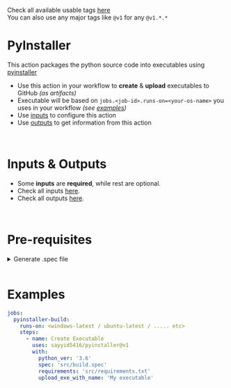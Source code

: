 Check all available usable tags [here](../../tags)
<br>
You can also use any major tags like `@v1` for any `@v1.*.*`

# PyInstaller
This action packages the python source code into executables using [pyinstaller](https://pyinstaller.org)
  - Use this action in your workflow to **create** & **upload** executables to GitHub _(as artifacts)_
  - Executable will be based on `jobs.<job-id>.runs-on=<your-os-name>` you uses in your workflow _(see [examples](#examples))_
  - Use [inputs](#inputs--outputs) to configure this action
  - Use [outputs](#inputs--outputs) to get information from this action


<br>


# Inputs & Outputs

  - Some **inputs** are **required**, while rest are optional. 
  - Check all inputs [here](/action.yml#L9-L25).
  - Check all outputs [here](/action.yml#L27-L33).


<br>


# Pre-requisites

  <details>
  <summary>Generate .spec file</summary>

  - Clone your repository to your PC
  - Install pyinstaller: `pip install pyinstaller`
  - Run pyinstaller to generate `.spec` file: `pyinstaller <appname>.py`
  - Modify `.spec` file according to your needs
  - Push that `.spec` file to your repo
  </details>


<br>


# Examples

```yaml
jobs:
  pyinstaller-build:
    runs-on: <windows-latest / ubuntu-latest / ..... etc>
    steps:
      - name: Create Executable
        uses: sayyid5416/pyinstaller@v1
        with:
          python_ver: '3.6'
          spec: 'src/build.spec'
          requirements: 'src/requirements.txt'
          upload_exe_with_name: 'My executable'
```
